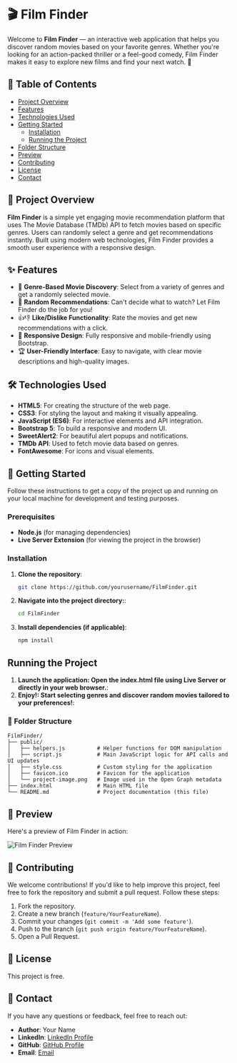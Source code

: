 # 🎬 Film Finder

Welcome to **Film Finder** — an interactive web application that helps you discover random movies based on your favorite genres. Whether you're looking for an action-packed thriller or a feel-good comedy, Film Finder makes it easy to explore new films and find your next watch. 🍿

## 📜 Table of Contents
- [Project Overview](#project-overview)
- [Features](#features)
- [Technologies Used](#technologies-used)
- [Getting Started](#getting-started)
  - [Installation](#installation)
  - [Running the Project](#running-the-project)
- [Folder Structure](#folder-structure)
- [Preview](#preview)
- [Contributing](#contributing)
- [License](#license)
- [Contact](#contact)

## 📖 Project Overview
**Film Finder** is a simple yet engaging movie recommendation platform that uses The Movie Database (TMDb) API to fetch movies based on specific genres. Users can randomly select a genre and get recommendations instantly. Built using modern web technologies, Film Finder provides a smooth user experience with a responsive design.

## ✨ Features
- 🎥 **Genre-Based Movie Discovery**: Select from a variety of genres and get a randomly selected movie.
- 🔄 **Random Recommendations**: Can't decide what to watch? Let Film Finder do the job for you!
- 👍👎 **Like/Dislike Functionality**: Rate the movies and get new recommendations with a click.
- 📱 **Responsive Design**: Fully responsive and mobile-friendly using Bootstrap.
- 🏆 **User-Friendly Interface**: Easy to navigate, with clear movie descriptions and high-quality images.

## 🛠 Technologies Used
- **HTML5**: For creating the structure of the web page.
- **CSS3**: For styling the layout and making it visually appealing.
- **JavaScript (ES6)**: For interactive elements and API integration.
- **Bootstrap 5**: To build a responsive and modern UI.
- **SweetAlert2**: For beautiful alert popups and notifications.
- **TMDb API**: Used to fetch movie data based on genres.
- **FontAwesome**: For icons and visual elements.

## 🚀 Getting Started
Follow these instructions to get a copy of the project up and running on your local machine for development and testing purposes.

### Prerequisites
- **Node.js** (for managing dependencies)
- **Live Server Extension** (for viewing the project in the browser)

### Installation
1. **Clone the repository**:
   ```bash
   git clone https://github.com/yourusername/FilmFinder.git
2. **Navigate into the project directory:**:
   ```bash
   cd FilmFinder
3. **Install dependencies (if applicable)**:
   ```bash
   npm install

## Running the Project
1. **Launch the application: Open the index.html file using Live Server or directly in your web browser.**:
2. **Enjoy!: Start selecting genres and discover random movies tailored to your preferences!**:

### 📂 Folder Structure
```
FilmFinder/
├── public/
│   ├── helpers.js          # Helper functions for DOM manipulation
│   ├── script.js           # Main JavaScript logic for API calls and UI updates
│   ├── style.css           # Custom styling for the application
│   ├── favicon.ico         # Favicon for the application
│   └── project-image.png   # Image used in the Open Graph metadata
├── index.html              # Main HTML file
└── README.md               # Project documentation (this file)
```

## 👀 Preview
Here's a preview of Film Finder in action:

![Film Finder Preview](public/assets/img/imageog.webp)

## 👐 Contributing
We welcome contributions! If you'd like to help improve this project, feel free to fork the repository and submit a pull request. Follow these steps:

1. Fork the repository.
2. Create a new branch (`feature/YourFeatureName`).
3. Commit your changes (`git commit -m 'Add some feature'`).
4. Push to the branch (`git push origin feature/YourFeatureName`).
5. Open a Pull Request.

## 📄 License
This project is free.

## 📧 Contact
If you have any questions or feedback, feel free to reach out:

- **Author**: Your Name
- **LinkedIn**: [LinkedIn Profile](https://www.linkedin.com/in/miguel-%C3%A1ngel-osorio-londo%C3%B1o-940218206/)
- **GitHub**: [GitHub Profile](https://github.com/Daijaz)
- **Email**: [Email](mailto:miguelosorio1904@gmail.com)

